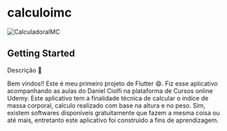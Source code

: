 # calculoimc

![CalculadoraIMC](https://user-images.githubusercontent.com/83043383/135182719-26cdb56a-20cc-471f-9d4a-84806baae316.gif)

## Getting Started

Descrição 📖

Bem vindos!! Este é meu primeiro projeto de Flutter 😄. Fiz esse aplicativo acompanhando as aulas do Daniel Ciolfi na plataforma de Cursos online Udemy. Este aplicativo tem a finalidade técnica de calcular o indice de massa corporal, calculo realizado com base na altura e no peso. Sim, existem softwares disponíveis gratuitamente que fazem a mesma coisa ou até mais, entretanto este aplicativo foi construido a fins de aprendizagem.

